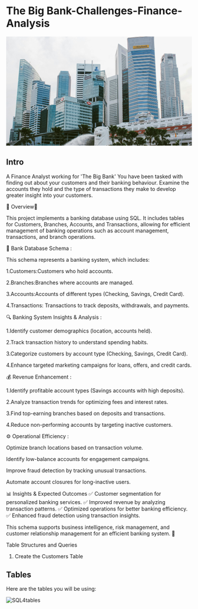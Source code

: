 

# The Big Bank-Challenges-Finance-Analysis

![sql4](pexels-bala-5406959.jpg)


## Intro

A Finance Analyst working for 'The Big Bank' You have been tasked with finding out about your customers and their banking behaviour. Examine the accounts they hold and the type of transactions they make to develop greater insight into your customers.

📌 Overview📌

This project implements a banking database using SQL. It includes tables for Customers, Branches, Accounts, and Transactions, allowing for efficient management of banking operations such as account management, transactions, and branch operations.


🏦 Bank Database Schema :

This schema represents a banking system, which includes:

1.Customers:Customers who hold accounts.

2.Branches:Branches where accounts are managed.

3.Accounts:Accounts of different types (Checking, Savings, Credit Card).

4.Transactions: Transactions to track deposits, withdrawals, and payments.


🔍 Banking System Insights & Analysis :


1.Identify customer demographics (location, accounts held).

2.Track transaction history to understand spending habits.

3.Categorize customers by account type (Checking, Savings, Credit Card).

4.Enhance targeted marketing campaigns for loans, offers, and credit cards.

💰 Revenue Enhancement :

1.Identify profitable account types (Savings accounts with high deposits).

2.Analyze transaction trends for optimizing fees and interest rates.

3.Find top-earning branches based on deposits and transactions.

4.Reduce non-performing accounts by targeting inactive customers.

⚙️ Operational Efficiency :

Optimize branch locations based on transaction volume.

Identify low-balance accounts for engagement campaigns.

Improve fraud detection by tracking unusual transactions.

Automate account closures for long-inactive users.


📊 Insights & Expected Outcomes
✅ Customer segmentation for personalized banking services.
✅ Improved revenue by analyzing transaction patterns.
✅ Optimized operations for better banking efficiency.
✅ Enhanced fraud detection using transaction insights.

This schema supports business intelligence, risk management, and customer relationship management for an efficient banking system. 🚀

Table Structures and Queries

1. Create the Customers Table

## Tables
Here are the tables you will be using:

![SQL4tables](https://user-images.githubusercontent.com/122549893/236733689-6754ba0e-688f-4ccc-8ee8-0c6da5ffafe5.png)
